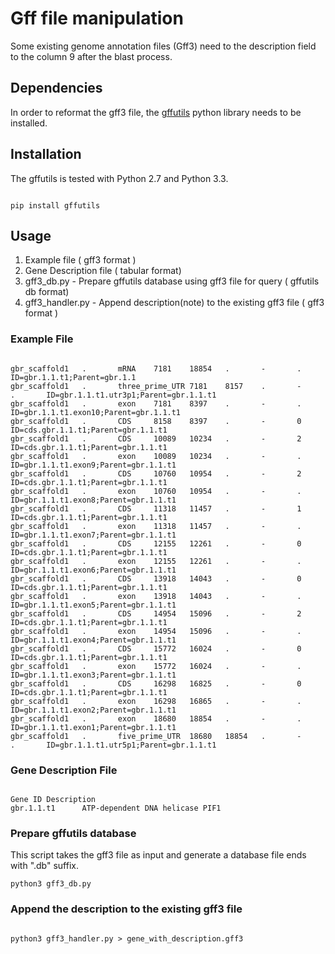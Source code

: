 # Gff file manipulation
Some existing genome annotation files (Gff3) need to the description field to the column 9 after the blast process.

## Dependencies
In order to reformat the gff3 file, the [gffutils](https://pythonhosted.org/gffutils/index.html) python library needs to be installed.

## Installation
The gffutils is tested with Python 2.7 and Python 3.3. 

```

pip install gffutils

```

## Usage

1. Example file ( gff3 format )
2. Gene Description file ( tabular format)
3. gff3_db.py - Prepare gffutils database using gff3 file for query ( gffutils db format)
4. gff3_handler.py - Append description(note) to the existing gff3 file ( gff3 format )

### Example File

```

gbr_scaffold1   .       mRNA    7181    18854   .       -       .       ID=gbr.1.1.t1;Parent=gbr.1.1
gbr_scaffold1   .       three_prime_UTR 7181    8157    .       -       .       ID=gbr.1.1.t1.utr3p1;Parent=gbr.1.1.t1
gbr_scaffold1   .       exon    7181    8397    .       -       .       ID=gbr.1.1.t1.exon10;Parent=gbr.1.1.t1
gbr_scaffold1   .       CDS     8158    8397    .       -       0       ID=cds.gbr.1.1.t1;Parent=gbr.1.1.t1
gbr_scaffold1   .       CDS     10089   10234   .       -       2       ID=cds.gbr.1.1.t1;Parent=gbr.1.1.t1
gbr_scaffold1   .       exon    10089   10234   .       -       .       ID=gbr.1.1.t1.exon9;Parent=gbr.1.1.t1
gbr_scaffold1   .       CDS     10760   10954   .       -       2       ID=cds.gbr.1.1.t1;Parent=gbr.1.1.t1
gbr_scaffold1   .       exon    10760   10954   .       -       .       ID=gbr.1.1.t1.exon8;Parent=gbr.1.1.t1
gbr_scaffold1   .       CDS     11318   11457   .       -       1       ID=cds.gbr.1.1.t1;Parent=gbr.1.1.t1
gbr_scaffold1   .       exon    11318   11457   .       -       .       ID=gbr.1.1.t1.exon7;Parent=gbr.1.1.t1
gbr_scaffold1   .       CDS     12155   12261   .       -       0       ID=cds.gbr.1.1.t1;Parent=gbr.1.1.t1
gbr_scaffold1   .       exon    12155   12261   .       -       .       ID=gbr.1.1.t1.exon6;Parent=gbr.1.1.t1
gbr_scaffold1   .       CDS     13918   14043   .       -       0       ID=cds.gbr.1.1.t1;Parent=gbr.1.1.t1
gbr_scaffold1   .       exon    13918   14043   .       -       .       ID=gbr.1.1.t1.exon5;Parent=gbr.1.1.t1
gbr_scaffold1   .       CDS     14954   15096   .       -       2       ID=cds.gbr.1.1.t1;Parent=gbr.1.1.t1
gbr_scaffold1   .       exon    14954   15096   .       -       .       ID=gbr.1.1.t1.exon4;Parent=gbr.1.1.t1
gbr_scaffold1   .       CDS     15772   16024   .       -       0       ID=cds.gbr.1.1.t1;Parent=gbr.1.1.t1
gbr_scaffold1   .       exon    15772   16024   .       -       .       ID=gbr.1.1.t1.exon3;Parent=gbr.1.1.t1
gbr_scaffold1   .       CDS     16298   16825   .       -       0       ID=cds.gbr.1.1.t1;Parent=gbr.1.1.t1
gbr_scaffold1   .       exon    16298   16865   .       -       .       ID=gbr.1.1.t1.exon2;Parent=gbr.1.1.t1
gbr_scaffold1   .       exon    18680   18854   .       -       .       ID=gbr.1.1.t1.exon1;Parent=gbr.1.1.t1
gbr_scaffold1   .       five_prime_UTR  18680   18854   .       -       .       ID=gbr.1.1.t1.utr5p1;Parent=gbr.1.1.t1

```

### Gene Description File

```

Gene ID Description
gbr.1.1.t1      ATP-dependent DNA helicase PIF1

```

### Prepare gffutils database
This script takes the gff3 file as input and generate a database file ends with ".db" suffix.

```
python3 gff3_db.py

```

### Append the description to the existing gff3 file

```

python3 gff3_handler.py > gene_with_description.gff3


```



